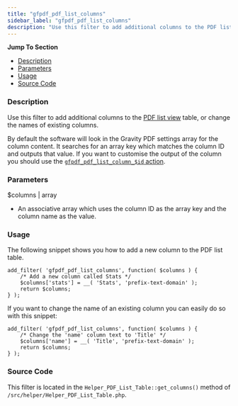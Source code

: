 ```yaml
---
title: "gfpdf_pdf_list_columns"
sidebar_label: "gfpdf_pdf_list_columns"
description: "Use this filter to add additional columns to the PDF list view table, or change the names of existing columns."
---
```


**Jump To Section**

* [Description](#description)
* [Parameters](#parameters)
* [Usage](#usage)
* [Source Code](#source-code)

### Description 

Use this filter to add additional columns to the [PDF list view](user-managing-pdfs.md) table, or change the names of existing columns. 

By default the software will look in the Gravity PDF settings array for the column content. It searches for an array key which matches the column ID and outputs that value. If you want to customise the output of the column you should use the [`gfpdf_pdf_list_column_$id` action](gfpdf_pdf_list_column_id.md).

### Parameters 

$columns | array
*  An associative array which uses the column ID as the array key and the column name as the value.

### Usage 

The following snippet shows you how to add a new column to the PDF list table. 

```.language-php
add_filter( 'gfpdf_pdf_list_columns', function( $columns ) {
    /* Add a new column called Stats */
	$columns['stats'] = __( 'Stats', 'prefix-text-domain' );
	return $columns;
} );
```

If you want to change the name of an existing column you can easily do so with this snippet:

```.language-php
add_filter( 'gfpdf_pdf_list_columns', function( $columns ) {
	/* Change the 'name' column text to 'Title' */
	$columns['name'] = __( 'Title', 'prefix-text-domain' );
	return $columns;
} );
```

### Source Code 

This filter is located in the `Helper_PDF_List_Table::get_columns()` method of `/src/helper/Helper_PDF_List_Table.php`.